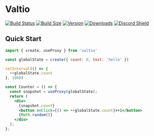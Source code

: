 # Valtio

[![Build Status](https://img.shields.io/github/workflow/status/pmndrs/valtio/Lint?style=flat&colorA=000000&colorB=000000)](https://github.com/pmndrs/valtio/actions?query=workflow%3ALint)
[![Build Size](https://img.shields.io/bundlephobia/min/valtio?label=bundle%20size&style=flat&colorA=000000&colorB=000000)](https://bundlephobia.com/result?p=valtio)
[![Version](https://img.shields.io/npm/v/valtio?style=flat&colorA=000000&colorB=000000)](https://www.npmjs.com/package/valtio)
[![Downloads](https://img.shields.io/npm/dt/valtio.svg?style=flat&colorA=000000&colorB=000000)](https://www.npmjs.com/package/valtio)
[![Discord Shield](https://img.shields.io/discord/740090768164651008?style=flat&colorA=000000&colorB=000000&label=discord&logo=discord&logoColor=ffffff)](https://discord.gg/ZZjjNvJ)

## Quick Start

```jsx
import { create, useProxy } from 'valtio'

const globalState = create({ count: 0, text: 'hello' })

setInterval(() => {
  ++globalState.count
}, 1000)

const Counter = () => {
  const snapshot = useProxy(globalState);
  return (
    <div>
      {snapshot.count}
      <button onClick={() => ++globalState.count}>+1</button>
      {Math.random()}
    </div>
  );
};
```
